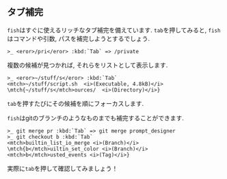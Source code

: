 ## タブ補完

`fish`はすぐに使えるリッチなタブ補完を備えています.
`tab`を押してみると, `fish`はコマンドや引数, パスを補完しようとするでしょう.

```fish
>_ <eror>/pri</eror> :kbd:`Tab` => /private
```

複数の候補が見つかれば, それらをリストとして表示します.

```fish
>_ <eror>~/stuff/s</eror> :kbd:`Tab`
<mtch>~/stuff/script.sh  <i>(Executable, 4.8kB)</i>  \mtch{~/stuff/s</mtch>ources/  <i>(Directory)</i>}
```

`tab`を押すたびにその候補を順にフォーカスします.

`fish`はgitのブランチのようなものまでも補完することができます.

```fish
>_ git merge pr :kbd:`Tab` => git merge prompt_designer
>_ git checkout b :kbd:`Tab`
<mtch>builtin_list_io_merge <i>(Branch)</i> \mtch{b</mtch>uiltin_set_color <i>(Branch)</i> <mtch>b</mtch>usted_events <i>(Tag)</i>}
```

実際に`tab`を押して確認してみましょう！
